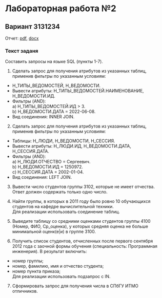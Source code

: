 # Лабораторная работа №2

## Вариант 3131234
Отчет: [pdf](./reports/report.pdf), [docx](./reports/report.docx)

### Текст заданя

Составить запросы на языке SQL (пункты 1-7).

1. Сделать запрос для получения атрибутов из указанных таблиц, применив фильтры по указанным условиям:
  - Н_ТИПЫ_ВЕДОМОСТЕЙ, Н_ВЕДОМОСТИ.  
  - Вывести атрибуты: Н_ТИПЫ_ВЕДОМОСТЕЙ.НАИМЕНОВАНИЕ, Н_ВЕДОМОСТИ.ИД.  
  - Фильтры (AND):  
    a) Н_ТИПЫ_ВЕДОМОСТЕЙ.ИД > 3.  
    b) Н_ВЕДОМОСТИ.ДАТА = 2022-06-08.  
  - Вид соединения: INNER JOIN.

2. Сделать запрос для получения атрибутов из указанных таблиц, применив фильтры по указанным условиям:
  - Таблицы: Н_ЛЮДИ, Н_ВЕДОМОСТИ, Н_СЕССИЯ.  
  - Вывести атрибуты: Н_ЛЮДИ.ИД, Н_ВЕДОМОСТИ.ДАТА, Н_СЕССИЯ.ДАТА.  
  - Фильтры (AND):  
    a) Н_ЛЮДИ.ОТЧЕСТВО = Сергеевич.  
    b) Н_ВЕДОМОСТИ.ИД = 1250972.  
    c) Н_СЕССИЯ.ДАТА = 2002-01-04.  
  - Вид соединения: LEFT JOIN.  

3. Вывести число студентов группы 3102, которые не имеет отчества.  
  Ответ должен содержать только одно число.

4. Найти группы, в которых в 2011 году было ровно 10 обучающихся студентов на кафедре вычислительной техники.  
  Для реализации использовать соединение таблиц.

5. Выведите таблицу со средними оценками студентов группы 4100 (Номер, ФИО, Ср_оценка), у которых средняя оценка не больше минимальной оценк(е|и) в группе 3100.

6. Получить список студентов, отчисленных после первого сентября 2012 года с заочной формы обучения (специальность: Программная инженерия). В результат включить:
  - номер группы;  
  - номер, фамилию, имя и отчество студента;  
  - номер пункта приказа;  
  Для реализации использовать подзапрос с IN.

7. Сформировать запрос для получения числа в СПбГУ ИТМО отличников.